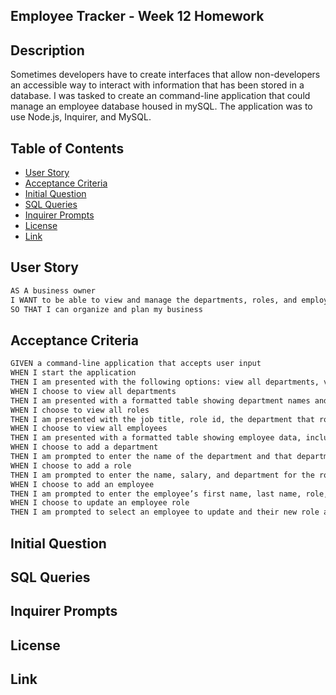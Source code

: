 ## Employee Tracker - Week 12 Homework

## Description

Sometimes developers have to create interfaces that allow non-developers an accessible way to interact with information that has been stored in a database. I was tasked to create an command-line application that could manage an employee database housed in mySQL. The application was to use Node.js, Inquirer, and MySQL.

## Table of Contents

- [User Story](#user-story)
- [Acceptance Criteria](#acceptance-criteria)
- [Initial Question](#initial-question)
- [SQL Queries](#sql-queries)
- [Inquirer Prompts](#inquirer-prompts)
- [License](#license)
- [Link](#link)

## User Story

```md
AS A business owner
I WANT to be able to view and manage the departments, roles, and employees in my company
SO THAT I can organize and plan my business
```

## Acceptance Criteria

```md
GIVEN a command-line application that accepts user input
WHEN I start the application
THEN I am presented with the following options: view all departments, view all roles, view all employees, add a department, add a role, add an employee, and update an employee role
WHEN I choose to view all departments
THEN I am presented with a formatted table showing department names and department ids
WHEN I choose to view all roles
THEN I am presented with the job title, role id, the department that role belongs to, and the salary for that role
WHEN I choose to view all employees
THEN I am presented with a formatted table showing employee data, including employee ids, first names, last names, job titles, departments, salaries, and managers that the employees report to
WHEN I choose to add a department
THEN I am prompted to enter the name of the department and that department is added to the database
WHEN I choose to add a role
THEN I am prompted to enter the name, salary, and department for the role and that role is added to the database
WHEN I choose to add an employee
THEN I am prompted to enter the employee’s first name, last name, role, and manager, and that employee is added to the database
WHEN I choose to update an employee role
THEN I am prompted to select an employee to update and their new role and this information is updated in the database
```

## Initial Question

## SQL Queries

## Inquirer Prompts

## License

## Link
